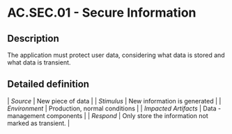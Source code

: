# AC.SEC.01 - Secure Information

## Description

The application must protect user data, considering what data is stored and what data is transient.

## Detailed definition

| *Source* | New piece of data |
| *Stimulus* | New information is generated |
| *Environment* | Production, normal conditions |
| *Impacted Artifacts* | Data - management components |
| *Respond* | Only store the information not marked as transient. |
